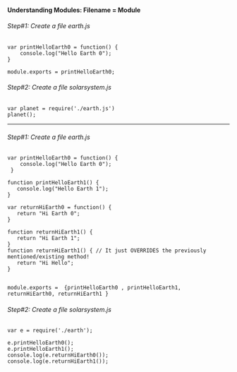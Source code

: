#### Understanding Modules: Filename = Module

###### Step#1: Create a file earth.js 
```
var printHelloEarth0 = function() {
    console.log("Hello Earth 0");
}

module.exports = printHelloEarth0;

```
###### Step#2: Create a file solarsystem.js 
```
var planet = require('./earth.js')
planet();
```

<hr>


###### Step#1: Create a file earth.js 

```
var printHelloEarth0 = function() {
    console.log("Hello Earth 0");
 }

function printHelloEarth1() {
   console.log("Hello Earth 1");
}

var returnHiEarth0 = function() {
   return "Hi Earth 0";
}

function returnHiEarth1() {
   return "Hi Earth 1";
}
function returnHiEarth1() { // It just OVERRIDES the previously mentioned/existing method!
   return "Hi Hello";
}


module.exports =  {printHelloEarth0 , printHelloEarth1, returnHiEarth0, returnHiEarth1 } 

```

###### Step#2: Create a file solarsystem.js 

```
var e = require('./earth');

e.printHelloEarth0();
e.printHelloEarth1();
console.log(e.returnHiEarth0());
console.log(e.returnHiEarth1());
```
